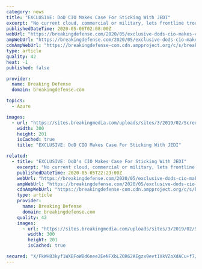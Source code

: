```yaml
---
category: news
title: "EXCLUSIVE: DoD CIO Makes Case For Sticking With JEDI"
excerpt: "No current cloud, commercial or military, lets frontline troops access both classified and unclassified data from all over the world, Dana Deasy told Breaking Defense. That makes JEDI unique – and too complex to split up among multiple contractors."
publishedDateTime: 2020-05-06T02:08:00Z
webUrl: "https://breakingdefense.com/2020/05/exclusive-dods-cio-makes-case-for-sticking-with-jedi/"
ampWebUrl: "https://breakingdefense.com/2020/05/exclusive-dods-cio-makes-case-for-sticking-with-jedi/amp/"
cdnAmpWebUrl: "https://breakingdefense-com.cdn.ampproject.org/c/s/breakingdefense.com/2020/05/exclusive-dods-cio-makes-case-for-sticking-with-jedi/amp/"
type: article
quality: 42
heat: -1
published: false

provider:
  name: Breaking Defense
  domain: breakingdefense.com

topics:
  - Azure

images:
  - url: "https://sites.breakingmedia.com/uploads/sites/3/2019/02/Screen-Shot-2019-02-05-at-12.58.21-PM-300x201.png"
    width: 300
    height: 201
    isCached: true
    title: "EXCLUSIVE: DoD CIO Makes Case For Sticking With JEDI"

related:
  - title: "EXCLUSIVE: DoD’s CIO Makes Case For Sticking With JEDI"
    excerpt: "No current cloud, commercial or military, lets frontline troops access both classified and unclassified data from all over the world, Dana Deasy told Breaking Defense. That makes JEDI unique – and too complex to split up among multiple contractors."
    publishedDateTime: 2020-05-05T22:23:00Z
    webUrl: "https://breakingdefense.com/2020/05/exclusive-dods-cio-makes-case-for-sticking-with-jedi/"
    ampWebUrl: "https://breakingdefense.com/2020/05/exclusive-dods-cio-makes-case-for-sticking-with-jedi/amp/"
    cdnAmpWebUrl: "https://breakingdefense-com.cdn.ampproject.org/c/s/breakingdefense.com/2020/05/exclusive-dods-cio-makes-case-for-sticking-with-jedi/amp/"
    type: article
    provider:
      name: Breaking Defense
      domain: breakingdefense.com
    quality: 42
    images:
      - url: "https://sites.breakingmedia.com/uploads/sites/3/2019/02/Screen-Shot-2019-02-05-at-12.58.21-PM-300x201.png"
        width: 300
        height: 201
        isCached: true

secured: "X/FkWH83kyf1WXBFoWBd6nee2EeNFXbLZ0R62AEgzx9evt1VkVZoXdACu+f7/W5Y/5jEFVIt7qXwRDRnj+Z97Db/7/X14Xlbl52DV37ftmWSp87E1Fpu7Ay/cCLLrhFwnBl+xzHb4Qeh3Pv/G5m/D1grjCQCm2GmWAvyyBufcxdGxx0QjS5FtfnTlBIFmGPoEelTLoeoq+iGLKyGgBsVwhKo8VIf9hBJPJQ4hV0MBELY3UUX8ZFWEs/Fb6VgvkgzSdG/oLpcpshMOA5sd4WQSKJUNnIlUdtmmIHkVVKNJRyTypKMIBVKpq+ME64rFxJvWAOKtHqFZG6UwmA0h9qfyspKUZRWYCevK101gVveyoF+vPUWilUHg1fpNXVOIVoJ7d6Uq/tl+vEwQ+ytaSJiV8IHoyVAXOnfuE+22TZXrXA0MgpgBaTpr3W8qTXueRSJtul3vUZiHz7pMJiwbBu+9cU7anwphDNS/t6nOmGt5P4=;jhCl63WGMqanpHWaeOvldQ=="
---
```


